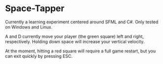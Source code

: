 Space-Tapper
============

Currently a learning experiment centered around SFML and C#. Only tested on Windows and Linux.

A and D currently move your player (the green square) left and right, respectively.
Holding down space will increase your vertical velocity.

At the moment, hitting a red square will require a full game restart, but you can exit quickly by pressing ESC.
